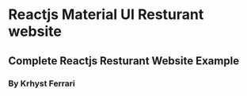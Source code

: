 # Reactjs Material UI Resturant website

## Complete Reactjs Resturant Website Example

### By Krhyst Ferrari

